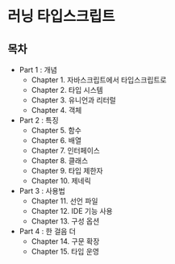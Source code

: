 # 러닝 타입스크립트

## 목차
- Part 1 : 개념
  - Chapter 1. 자바스크립트에서 타입스크립트로
  - Chapter 2. 타입 시스템
  - Chapter 3. 유니언과 리터럴
  - Chapter 4. 객체
- Part 2 : 특징
  - Chapter 5. 함수
  - Chapter 6. 배열
  - Chapter 7. 인터페이스
  - Chapter 8. 클래스
  - Chapter 9. 타입 제한자
  - Chapter 10. 제네릭
- Part 3 : 사용법
  - Chapter 11. 선언 파일
  - Chapter 12. IDE 기능 사용
  - Chapter 13. 구성 옵션
- Part 4 : 한 걸음 더
  - Chapter 14. 구문 확장
  - Chapter 15. 타입 운영